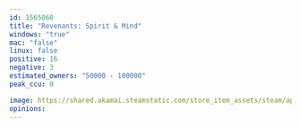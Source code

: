 ```yaml
---
id: 1565060
title: "Revenants: Spirit & Mind"
windows: "true"
mac: "false"
linux: false
positive: 16
negative: 3
estimated_owners: "50000 - 100000"
peak_ccu: 0

image: https://shared.akamai.steamstatic.com/store_item_assets/steam/apps/1565060/header.jpg?t=1667356686
opinions:
---
```

